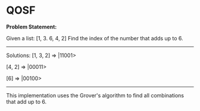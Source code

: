 # QOSF

**Problem Statement:**

Given a list: [1, 3. 6, 4, 2]
Find the index of the number that adds up to 6.

-------------------------------------------------------

Solutions:
[1, 3, 2] => |11001>

[4, 2] => |00011>

[6] => |00100>

------------------------------------------------------

This implementation uses the Grover's algorithm <a href="https://qiskit.org/textbook/ch-algorithms/grover.html#3qubits"></a> to find all combinations that add up to 6.
